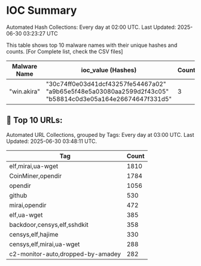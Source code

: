 # IOC Summary

Automated Hash Collections: Every day at 02:00 UTC. Last Updated: 2025-06-30 03:23:27 UTC

This table shows top 10 malware names with their unique hashes and counts. [For Complete list, check the CSV files]

| Malware Name | ioc_value (Hashes) | Count |
|--------------|--------------------|-------|
|  "win.akira" |  "30c74ff0e03d41dcf43257fe54467a02"<br> "a9b65e5f48e5a03080aa2599d2f43c05"<br> "b58814c0d3e05a164e26674647f331d5" | 3 |

<!-- url_summary_start -->
## 🔗 Top 10 URLs:

Automated URL Collections, grouped by Tags: Every day at 03:00 UTC. Last Updated: 2025-06-30 03:48:11 UTC.

| Tag | Count |
|-----|-------|
| elf,mirai,ua-wget | 1810 |
| CoinMiner,opendir | 1784 |
| opendir | 1056 |
| github | 530 |
| mirai,opendir | 472 |
| elf,ua-wget | 385 |
| backdoor,censys,elf,sshdkit | 358 |
| censys,elf,hajime | 330 |
| censys,elf,mirai,ua-wget | 288 |
| c2-monitor-auto,dropped-by-amadey | 282 |
<!-- url_summary_end -->
